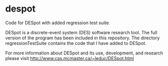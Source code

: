 # despot
Code for DESpot with added regression test suite.

DESpot is a discrete-event system (DES) software research tool.
The full version of the program has been included in this repository.
The directory regressionTestSuite contains the code that I have added to DESpot.

For more information about DESpot and its use, development, and research please visit
http://www.cas.mcmaster.ca/~leduc/DESpot.html
